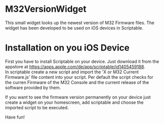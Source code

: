 M32VersionWidget
================
This small widget looks up the newest version of M32 Firmware files. The widget has been developed to be used on iOS devices in Scriptable.  

Installation on you iOS Device
====================
First you have to install Scriptable on your device. Just download it from the appstore at <https://apps.apple.com/de/app/scriptable/id1405459188>.  
In scriptable create a new script and import the 'X or M32 Current Firmware.js' file content into your script. Per default the script checks for the curren Firmware of the M32 Console and the current release of the software provided by them.  
  
If you want to see the firmware version permanently on your device just create a widget on your homescreen, add scriptable and choose the imported script to be executed.  

Have fun!

